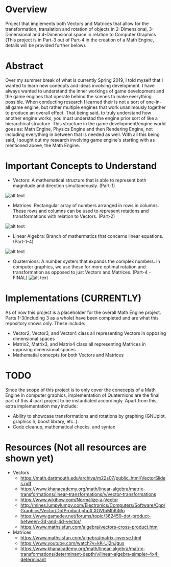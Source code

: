 # Overview
Project that implements both Vectors and Matrices that allow for the transformation, translation and rotation of objects in 2-Dimensional, 3-Dimensional and 4-Dimensional space in relation to Computer Graphics (This project is in Part-3 out of Part-4 in the creation of a Math Engine, details will be provided further below).

# Abstract
Over my summer break of what is currently Spring 2019, I told myself that I wanted to learn new conecpts and ideas involving development. I have always wanted to understand the inner workings of game development and the game engines that operate behind the scenes to make everything possible. When conducting research I learned their is not a sort of one-in-all game engine, but rather multiple engines that work unanimously together to produce an overall effect. That being said, to truly understand how another engine works, you must understad the engine prior sort of like a hierarchical structure. This structure in the game development/engine world goes as: Math Engine, Physics Engine and then Rendering Engine, not including everything in between that is needed as well. With all this being said, I sought out my research involving game engine's starting with as mentioned above, the Math Engine.

# Important Concepts to Understand
  - Vectors: A mathematical structure that is able to represent both magnitude and direction simultaneously. (Part-1)
  
  
![alt text](https://upload.wikimedia.org/wikipedia/commons/thumb/f/fd/3D_Vector.svg/300px-3D_Vector.svg.png)
  
  
  - Matrices: Rectangular array of numbers arranged in rows in columns. These rows and columns can be used to represent rotations and transformations with relation to Vectors. (Part-2)
  
  
![alt text](https://cdn.kastatic.org/googleusercontent/9XeqQ2stwpGbXuli1TWSbnHQwITfrYV_AtmjMFEtQZbAo9VvWQ0KYNBnyRx5x9Ekpwh_Pdwzu4dC6b3Y0Wb0Qsu5)
  
  
  - Linear Algebra: Branch of mathermatics that concerns linear equations. (Part-1-4)
  
  
![alt text](https://4.bp.blogspot.com/-9Apj2QC98l0/Ws90aLaIY2I/AAAAAAAALZw/VkNC2antiGUpjVjB7LJiYHLAKeEXXlfagCPcBGAYYCw/s1600/image9.png)
  
  
  - Quaternions: A number system that expands the complex numbers. In computer graphics, we use these for more optimal rotation and transformation as opposed to just Vectors and Matrices. (Part-4 - FINAL)
![alt text](http://www.tobynorris.com/work/prog/csharp/quatview/help/orientations_and_quaternionsb4.PNG)
  
# Implementations (CURRENTLY)
As of now this project is a placeholder for the overall Math Engine project. Parts 1-3(including 3 as a whole) have been completed and are what this repository shows only. These include:
- Vector2, Vector3, and Vector4 class all representing Vectors in opposing dimensional spaces
- Matrix2, Matrix3, and Matrix4 class all representing Matrices in opposing dimensional spaces
- Mathematial conecpts for both Vectors and Matrices

# TODO
Since the scope of this project is to only cover the conecepts of a Math Engine in computer graphics, implementation of Quaternions are the final part of this 4-part project to be instantiated accordingly. Apart from this, extra implementation may include:
- Ability to showcase transformations and rotations by graphing (GNUplot, graphics.h, boost library, etc..).
- Code cleanup, mathematical checks, and syntax

# Resources (Not all resources are shown yet)
   - Vectors
      - https://math.dartmouth.edu/archive/m22s07/public_html/VectorSlides.pdf
      - https://www.khanacademy.org/math/linear-algebra/matrix-transformations/linear-transformations/v/vector-transformations
      - https://www.wikihow.com/Normalize-a-Vector
      - http://mines.lumpylumpy.com/Electronics/Computers/Software/Cpp/Graphics/Vector/DotProduct.php#.XOVtbMhKiMp
      - https://www.gamedev.net/forums/topic/362459-dot-product-between-3d-and-4d-vector/
      - https://www.mathsisfun.com/algebra/vectors-cross-product.html
   - Matrices
      - https://www.mathsisfun.com/algebra/matrix-inverse.html
      - https://www.youtube.com/watch?v=kK-Uj2nJgus
      - https://www.khanacademy.org/math/linear-algebra/matrix-transformations/determinant-depth/v/linear-algebra-simpler-4x4-determinant
  
  
